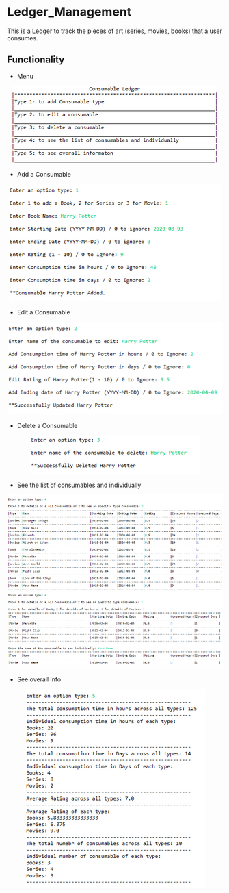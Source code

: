 # Ledger_Management

This is a Ledger to track the pieces of art (series, movies, books) that a user consumes.

## Functionality
- Menu
<p align="center">
  <img src="https://github.com/sharmin6630/Ledger_Management/blob/main/snapshots/menu_options.png" title="Menu option">
</p>

- Add a Consumable
<p align="center">
  <img src="https://github.com/sharmin6630/Ledger_Management/blob/main/snapshots/Add.png" title="Add option">
</p>

- Edit a Consumable
<p align="center">
  <img src="https://github.com/sharmin6630/Ledger_Management/blob/main/snapshots/edit.png" title="Edit option">
</p>

- Delete a Consumable
<p align="center">
  <img src="https://github.com/sharmin6630/Ledger_Management/blob/main/snapshots/remove.png" title="Delete option">
</p>

- See the list of consumables and individually
<p align="center">
  <img src="https://github.com/sharmin6630/Ledger_Management/blob/main/snapshots/all.png" title="All option">
  <img src="https://github.com/sharmin6630/Ledger_Management/blob/main/snapshots/specific.png" title="Specific option">
</p>

- See overall info
<p align="center">
  <img src="https://github.com/sharmin6630/Ledger_Management/blob/main/snapshots/overall.png" title="Overall option">
</p>
